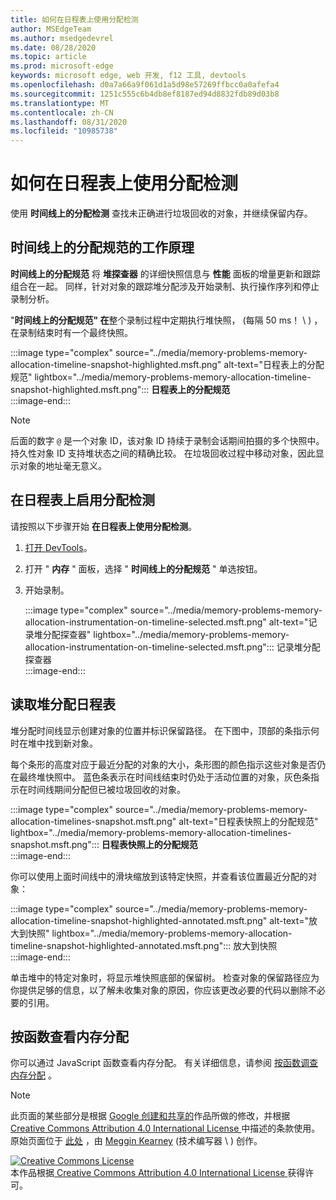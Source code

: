 ```yaml
---
title: 如何在日程表上使用分配检测
author: MSEdgeTeam
ms.author: msedgedevrel
ms.date: 08/28/2020
ms.topic: article
ms.prod: microsoft-edge
keywords: microsoft edge, web 开发, f12 工具, devtools
ms.openlocfilehash: d0a7a66a9f061d1a5d98e57269ffbcc0a0afefa4
ms.sourcegitcommit: 1251c555c6b4db8ef8187ed94d8832fdb89d03b8
ms.translationtype: MT
ms.contentlocale: zh-CN
ms.lasthandoff: 08/31/2020
ms.locfileid: "10985738"
---
```

<!-- Copyright Meggin Kearney 

   Licensed under the Apache License, Version 2.0 (the "License");
   you may not use this file except in compliance with the License.
   You may obtain a copy of the License at

       https://www.apache.org/licenses/LICENSE-2.0

   Unless required by applicable law or agreed to in writing, software
   distributed under the License is distributed on an "AS IS" BASIS,
   WITHOUT WARRANTIES OR CONDITIONS OF ANY KIND, either express or implied.
   See the License for the specific language governing permissions and
   limitations under the License. -->





# 如何在日程表上使用分配检测  



使用 **时间线上的分配检测** 查找未正确进行垃圾回收的对象，并继续保留内存。  

## 时间线上的分配规范的工作原理  

**时间线上的分配规范** 将 **堆探查器** 的详细快照信息与 **性能** 面板的增量更新和跟踪组合在一起。  同样，针对对象的跟踪堆分配涉及开始录制、执行操作序列和停止录制分析。  

<!--todo: add profile memory problems (heap profiler) section when available  -->  
<!--todo: add profile evaluate performance (Performance panel) section when available  -->  

"**时间线上的分配规范" 在**整个录制过程中定期执行堆快照， (每隔 50 ms！ \ ) ，在录制结束时有一个最终快照。  

:::image type="complex" source="../media/memory-problems-memory-allocation-timeline-snapshot-highlighted.msft.png" alt-text="日程表上的分配规范" lightbox="../media/memory-problems-memory-allocation-timeline-snapshot-highlighted.msft.png":::
   **日程表上的分配规范**  
:::image-end:::  

> [!NOTE]
> 后面的数字 `@` 是一个对象 ID，该对象 ID 持续于录制会话期间拍摄的多个快照中。  持久性对象 ID 支持堆状态之间的精确比较。  在垃圾回收过程中移动对象，因此显示对象的地址毫无意义。  

## 在日程表上启用分配检测  

请按照以下步骤开始 **在日程表上使用分配检测**。  

1.  [打开 DevTools][DevtoolsOpenIndex]。  
1.  打开 " **内存** " 面板，选择 " **时间线上的分配规范** " 单选按钮。  
1.  开始录制。  
    
    :::image type="complex" source="../media/memory-problems-memory-allocation-instrumentation-on-timeline-selected.msft.png" alt-text="记录堆分配探查器" lightbox="../media/memory-problems-memory-allocation-instrumentation-on-timeline-selected.msft.png":::
       记录堆分配探查器  
    :::image-end:::  
    
## 读取堆分配日程表  

堆分配时间线显示创建对象的位置并标识保留路径。  在下图中，顶部的条指示何时在堆中找到新对象。  

每个条形的高度对应于最近分配的对象的大小，条形图的颜色指示这些对象是否仍在最终堆快照中。  蓝色条表示在时间线结束时仍处于活动位置的对象，灰色条指示在时间线期间分配但已被垃圾回收的对象。  

:::image type="complex" source="../media/memory-problems-memory-allocation-timelines-snapshot.msft.png" alt-text="日程表快照上的分配规范" lightbox="../media/memory-problems-memory-allocation-timelines-snapshot.msft.png":::
   **日程表快照上的分配规范**  
:::image-end:::  

<!--In the following figure, an action was performed 3 times.  The sample program caches five objects, so the last five blue bars are expected.  But the left-most blue bar indicates a potential problem.  -->  
<!--todo: redo figure 4 with multiple click actions  -->  

你可以使用上面时间线中的滑块缩放到该特定快照，并查看该位置最近分配的对象：  

:::image type="complex" source="../media/memory-problems-memory-allocation-timeline-snapshot-highlighted-annotated.msft.png" alt-text="放大到快照" lightbox="../media/memory-problems-memory-allocation-timeline-snapshot-highlighted-annotated.msft.png":::
   放大到快照  
:::image-end:::  

单击堆中的特定对象时，将显示堆快照底部的保留树。  检查对象的保留路径应为你提供足够的信息，以了解未收集对象的原因，你应该更改必要的代码以删除不必要的引用。  

## 按函数查看内存分配   

你可以通过 JavaScript 函数查看内存分配。  有关详细信息，请参阅 [按函数调查内存分配][DevtoolsMemoryProblemsIndexInvestigateMemoryAllocationFunction] 。  

<!--
## Feedback   


-->  

<!-- links -->  

[DevToolsOpenIndex]: ../open.md "打开 Microsoft Edge (Chromium) DevTools |Microsoft 文档"
[DevtoolsMemoryProblemsIndexInvestigateMemoryAllocationFunction]: ./index.md#investigate-memory-allocation-by-function "调查按函数进行的内存分配-修复内存问题 |Microsoft 文档"  

<!--[HeapProfiler]: ./heap-snapshots.md "How to Record Heap Snapshots"  -->  
<!--[PerformancePanel]: ../profile/evaluate-performance/timeline-tool ""  -->  

[MicrosoftEdgeChannel]: https://www.microsoftedgeinsider.com/download "下载 Microsoft Edge 频道"  

> [!NOTE]
> 此页面的某些部分是根据 [Google 创建和共享的][GoogleSitePolicies]作品所做的修改，并根据[ Creative Commons Attribution 4.0 International License ][CCA4IL]中描述的条款使用。  
> 原始页面位于 [此处](https://developers.google.com/web/tools/chrome-devtools/memory-problems/allocation-profiler) ，由 [Meggin Kearney][MegginKearney] (技术编写器 \ ) 创作。  

[![Creative Commons License][CCby4Image]][CCA4IL]  
本作品根据[ Creative Commons Attribution 4.0 International License ][CCA4IL]获得许可。  

[CCA4IL]: https://creativecommons.org/licenses/by/4.0  
[CCby4Image]: https://i.creativecommons.org/l/by/4.0/88x31.png  
[GoogleSitePolicies]: https://developers.google.com/terms/site-policies  
[KayceBasques]: https://developers.google.com/web/resources/contributors/kaycebasques  
[MegginKearney]: https://developers.google.com/web/resources/contributors/megginkearney  
